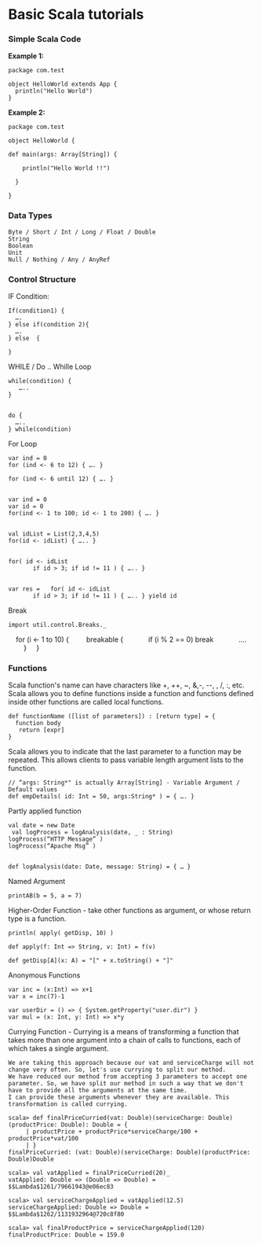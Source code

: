 # Basic Scala tutorials

### Simple Scala Code

**Example 1:**

	package com.test

	object HelloWorld extends App {
	  println("Hello World")
	}


**Example 2:**

	package com.test

	object HelloWorld {

	def main(args: Array[String]) {

	    println("Hello World !!")

	  }

	}

### Data Types

	Byte / Short / Int / Long / Float / Double
	String
	Boolean
	Unit
	Null / Nothing / Any / AnyRef


### Control Structure

IF Condition:

	If(condition1) {
	  ….
	} else if(condition 2){
	  ….
	} else  {

	}

WHILE / Do .. Whille Loop

	while(condition) {
	   …..
	}


	do {
	  …..
	} while(condition)


For Loop
	
	var ind = 0
	for (ind <- 6 to 12) { …. }

	for (ind <- 6 until 12) { …. }


	var ind = 0
	var id = 0
	for(ind <- 1 to 100; id <- 1 to 200) { …. }


	val idList = List(2,3,4,5)
	for(id <- idList) { ….. }


	for( id <- idList
	       if id > 3; if id != 11 ) { ….. }


	var res = 	for( id <- idList
	       if id > 3; if id != 11 ) { ….. } yield id


Break

    import util.control.Breaks._
    for (i <- 1 to 10) {
        breakable {
            if (i % 2 == 0) break
            ….
        }
    }


### Functions

Scala function's name can have characters like +, ++, ~, &,-, --, \, /, :, etc.
Scala allows you to define functions inside a function and functions defined inside other functions are called local functions.

	
	def functionName ([list of parameters]) : [return type] = {
   	  function body
       return [expr]
	}

Scala allows you to indicate that the last parameter to a function may be repeated. This allows clients to pass variable length argument lists to the function. 

	// “args: String*" is actually Array[String] - Variable Argument / Default values
	def empDetails( id: Int = 50, args:String* ) = { …. }

Partly applied function 

	val date = new Date
     val logProcess = logAnalysis(date, _ : String)
	logProcess(“HTTP Message” )
	logProcess(“Apache Msg” )


	def logAnalysis(date: Date, message: String) = { … }


Named Argument

	printAB(b = 5, a = 7)

Higher-Order Function - take other functions as argument, or whose return type is a function.

	println( apply( getDisp, 10) )

	def apply(f: Int => String, v: Int) = f(v)

	def getDisp[A](x: A) = "[" + x.toString() + "]"


Anonymous Functions

	var inc = (x:Int) => x+1
	var x = inc(7)-1

	var userDir = () => { System.getProperty("user.dir") }
	var mul = (x: Int, y: Int) => x*y


Currying Function - Currying is a means of transforming a function that takes more than one argument into a chain of calls to functions, each of which takes a single argument. 

	We are taking this approach because our vat and serviceCharge will not change very often. So, let's use currying to split our method. 
	We have reduced our method from accepting 3 parameters to accept one parameter. So, we have split our method in such a way that we don't have to provide all the arguments at the same time. 
	I can provide these arguments whenever they are available. This transformation is called currying.

	scala> def finalPriceCurried(vat: Double)(serviceCharge: Double)(productPrice: Double): Double = {
	     | productPrice + productPrice*serviceCharge/100 + productPrice*vat/100
	     | }
	finalPriceCurried: (vat: Double)(serviceCharge: Double)(productPrice: Double)Double

	scala> val vatApplied = finalPriceCurried(20)_
	vatApplied: Double => (Double => Double) = $$Lambda$1261/79661943@e06ec83

	scala> val serviceChargeApplied = vatApplied(12.5)
	serviceChargeApplied: Double => Double = $$Lambda$1262/1131932964@720c8f80

	scala> val finalProductPrice = serviceChargeApplied(120)
	finalProductPrice: Double = 159.0





